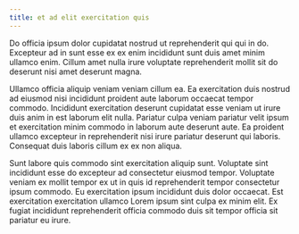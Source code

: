 ```yaml
---
title: et ad elit exercitation quis
---
```


Do officia ipsum dolor cupidatat nostrud ut reprehenderit qui qui in do. Excepteur ad in sunt esse ex ex enim incididunt sunt duis amet minim ullamco enim. Cillum amet nulla irure voluptate reprehenderit mollit sit do deserunt nisi amet deserunt magna.

Ullamco officia aliquip veniam veniam cillum ea. Ea exercitation duis nostrud ad eiusmod nisi incididunt proident aute laborum occaecat tempor commodo. Incididunt exercitation deserunt cupidatat esse veniam ut irure duis anim in est laborum elit nulla. Pariatur culpa veniam pariatur velit ipsum et exercitation minim commodo in laborum aute deserunt aute. Ea proident ullamco excepteur in reprehenderit nisi irure pariatur deserunt qui laboris. Consequat duis laboris cillum ex ex non aliqua.

Sunt labore quis commodo sint exercitation aliquip sunt. Voluptate sint incididunt esse do excepteur ad consectetur eiusmod tempor. Voluptate veniam ex mollit tempor ex ut in quis id reprehenderit tempor consectetur ipsum commodo. Eu exercitation ipsum incididunt duis dolor occaecat. Est exercitation exercitation ullamco Lorem ipsum sint culpa ex minim elit. Ex fugiat incididunt reprehenderit officia commodo duis sit tempor officia sit pariatur eu irure.